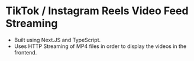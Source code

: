 # TikTok / Instagram Reels Video Feed Streaming

  - Built using Next.JS and TypeScript.
  - Uses HTTP Streaming of MP4 files in order to display the videos in the frontend.

